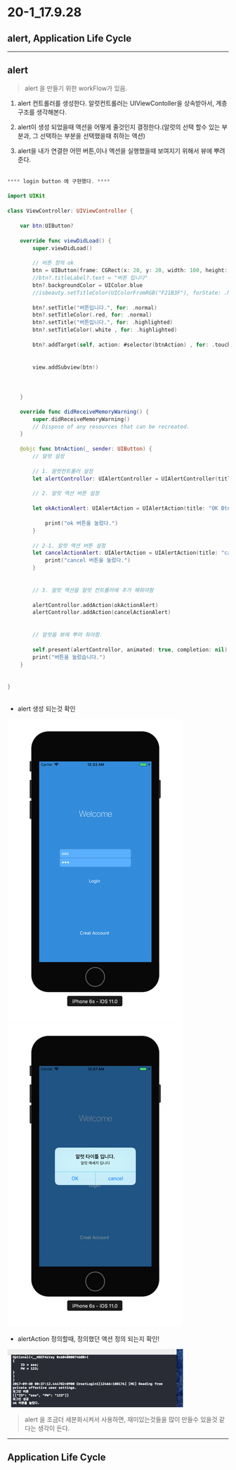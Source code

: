 # 20-1_17.9.28

## alert, Application Life Cycle 

---

## alert

> alert 을 만들기 위한 workFlow가 있음. 

1. alert 컨트롤러를 생성한다. 알럿컨트롤러는 UIViewContoller을 상속받아서, 계층 구조를 생각해본다.

2. alert이 생성 되었을때 액션을 어떻게 줄것인지 결정한다.(알럿의 선택 할수 있는 부분과, 그 선택하는 부분을 선택했을때 취하는 액션)

3. alert을 내가 연결한 어떤 버튼,이나 액션을 실행했을때 보여지기 위해서 뷰에 뿌려준다.

```swift

**** login button 에 구현했다. ****

import UIKit

class ViewController: UIViewController {

    var btn:UIButton?
    
    override func viewDidLoad() {
        super.viewDidLoad()
        
        // 버튼 정의 ok
        btn = UIButton(frame: CGRect(x: 20, y: 20, width: 100, height: 100))
        //btn?.titleLabel?.text = "버튼 입니다"
        btn?.backgroundColor = UIColor.blue
        //isbeauty.setTitleColor(UIColorFromRGB("F21B3F"), forState: .Normal)
        
        btn?.setTitle("버튼입니다.", for: .normal)
        btn?.setTitleColor(.red, for: .normal)
        btn?.setTitle("버튼입니다.", for: .highlighted)
        btn?.setTitleColor(.white , for: .highlighted)
        
        btn?.addTarget(self, action: #selector(btnAction) , for: .touchUpInside)
        
        
        view.addSubview(btn!)
     
        
    
    }

    override func didReceiveMemoryWarning() {
        super.didReceiveMemoryWarning()
        // Dispose of any resources that can be recreated.
    }
    
    @objc func btnAction(_ sender: UIButton) {
        // 알럿 설정
        
        // 1. 알럿컨트롤러 설정
        let alertControllor: UIAlertController = UIAlertController(title: "알럿 타이틀 입니다.", message: "알럿 메세지 입니다", preferredStyle: .alert)
        
        // 2. 알럿 액션 버튼 설정
        
        let okActionAlert: UIAlertAction = UIAlertAction(title: "OK Btn", style: .destructive) { (alert) in
            
            print("ok 버튼을 눌렀다.")
        }
        
        // 2-1. 알럿 액션 버튼 설정
        let cancelActionAlert: UIAlertAction = UIAlertAction(title: "cancel", style: .default) { (alert) in
            print("cancel 버튼을 눌렀다.")
        }
        
        
        // 3. 알럿 액션을 알럿 컨트롤러에 추가 해줘야함
        
        alertControllor.addAction(okActionAlert)
        alertControllor.addAction(cancelActionAlert)
        
        
        // 알럿을 뷰에 뿌려 줘야함.
        
        self.present(alertControllor, animated: true, completion: nil)
        print("버튼을 눌렀습니다.")
    }


}



```

 - alert 생성 되는것 확인 

<p align="center">

![screensh](/study/image/LoginAlert.jpg) ![screensh](/study/image/LoginAlert-1.jpg)

</p>

 - alertAction 정의할때, 정의했던 액션 정의 되는지 확인!

 <p align="center">

![screensh](/study/image/LoginAlert-2.jpg)

</p>

> alert 을 조금더 세분화시켜서 사용하면, 재미있는것들을 많이 만들수 있을것 같다는 생각이 든다.

---

## Application Life Cycle 

 
 

